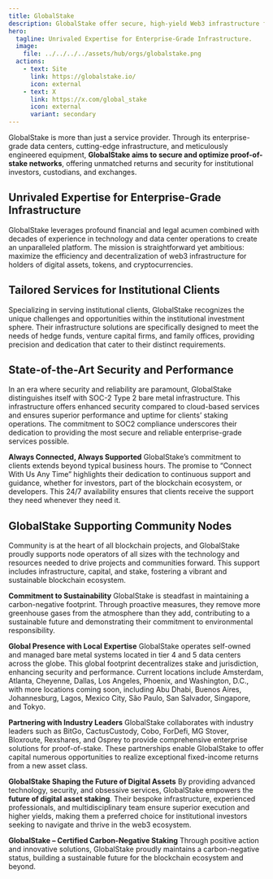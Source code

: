 ```yaml
---
title: GlobalStake
description: GlobalStake offer secure, high-yield Web3 infrastructure for institutional investors, providing SOC2-compliant, carbon-negative staking services globally.
hero:
  tagline: Unrivaled Expertise for Enterprise-Grade Infrastructure.
  image: 
    file: ../../../../assets/hub/orgs/globalstake.png
  actions:
    - text: Site
      link: https://globalstake.io/
      icon: external
    - text: X
      link: https://x.com/global_stake
      icon: external
      variant: secondary
---
```



GlobalStake is more than just a service provider. Through its enterprise-grade data centers, cutting-edge infrastructure, and meticulously engineered equipment, **GlobalStake aims to secure and optimize proof-of-stake networks**, offering unmatched returns and security for institutional investors, custodians, and exchanges.

## Unrivaled Expertise for Enterprise-Grade Infrastructure
GlobalStake leverages profound financial and legal acumen combined with decades of experience in technology and data center operations to create an unparalleled platform. The mission is straightforward yet ambitious: maximize the efficiency and decentralization of web3 infrastructure for holders of digital assets, tokens, and cryptocurrencies.

## Tailored Services for Institutional Clients
Specializing in serving institutional clients, GlobalStake recognizes the unique challenges and opportunities within the institutional investment sphere. Their infrastructure solutions are specifically designed to meet the needs of hedge funds, venture capital firms, and family offices, providing precision and dedication that cater to their distinct requirements.

## State-of-the-Art Security and Performance
In an era where security and reliability are paramount, GlobalStake distinguishes itself with SOC-2 Type 2 bare metal infrastructure. This infrastructure offers enhanced security compared to cloud-based services and ensures superior performance and uptime for clients’ staking operations. The commitment to SOC2 compliance underscores their dedication to providing the most secure and reliable enterprise-grade services possible.

**Always Connected, Always Supported**
GlobalStake’s commitment to clients extends beyond typical business hours. The promise to “Connect With Us Any Time” highlights their dedication to continuous support and guidance, whether for investors, part of the blockchain ecosystem, or developers. This 24/7 availability ensures that clients receive the support they need whenever they need it.

## GlobalStake Supporting Community Nodes
Community is at the heart of all blockchain projects, and GlobalStake proudly supports node operators of all sizes with the technology and resources needed to drive projects and communities forward. This support includes infrastructure, capital, and stake, fostering a vibrant and sustainable blockchain ecosystem.

**Commitment to Sustainability**
GlobalStake is steadfast in maintaining a carbon-negative footprint. Through proactive measures, they remove more greenhouse gases from the atmosphere than they add, contributing to a sustainable future and demonstrating their commitment to environmental responsibility.

**Global Presence with Local Expertise**
GlobalStake operates self-owned and managed bare metal systems located in tier 4 and 5 data centers across the globe. This global footprint decentralizes stake and jurisdiction, enhancing security and performance. Current locations include Amsterdam, Atlanta, Cheyenne, Dallas, Los Angeles, Phoenix, and Washington, D.C., with more locations coming soon, including Abu Dhabi, Buenos Aires, Johannesburg, Lagos, Mexico City, São Paulo, San Salvador, Singapore, and Tokyo.

**Partnering with Industry Leaders**
GlobalStake collaborates with industry leaders such as BitGo, CactusCustody, Cobo, ForDefi, MG Stover, Bloxroute, Rexshares, and Osprey to provide comprehensive enterprise solutions for proof-of-stake. These partnerships enable GlobalStake to offer capital numerous opportunities to realize exceptional fixed-income returns from a new asset class.

**GlobalStake Shaping the Future of Digital Assets**
By providing advanced technology, security, and obsessive services, GlobalStake empowers the **future of digital asset staking**. Their bespoke infrastructure, experienced professionals, and multidisciplinary team ensure superior execution and higher yields, making them a preferred choice for institutional investors seeking to navigate and thrive in the web3 ecosystem.

**GlobalStake – Certified Carbon-Negative Staking**
Through positive action and innovative solutions, GlobalStake proudly maintains a carbon-negative status, building a sustainable future for the blockchain ecosystem and beyond.
